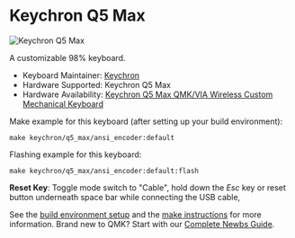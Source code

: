 # Keychron Q5 Max

![Keychron Q5 Max](https://cdn.shopify.com/s/files/1/0059/0630/1017/files/Q5-Max-1.jpg?v=1703736781)

A customizable 98% keyboard.

* Keyboard Maintainer: [Keychron](https://github.com/keychron)
* Hardware Supported: Keychron Q5 Max
* Hardware Availability: [Keychron Q5 Max QMK/VIA Wireless Custom Mechanical Keyboard](https://www.keychron.com/products/keychron-q5-max-qmk-via-wireless-custom-mechanical-keyboard)

Make example for this keyboard (after setting up your build environment):

    make keychron/q5_max/ansi_encoder:default

Flashing example for this keyboard:

    make keychron/q5_max/ansi_encoder:default:flash

**Reset Key**: Toggle mode switch to "Cable", hold down the *Esc* key or reset button underneath space bar while connecting the USB cable,

See the [build environment setup](https://docs.qmk.fm/#/getting_started_build_tools) and the [make instructions](https://docs.qmk.fm/#/getting_started_make_guide) for more information. Brand new to QMK? Start with our [Complete Newbs Guide](https://docs.qmk.fm/#/newbs).
